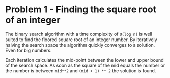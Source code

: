 # Problem 1 - Finding the square root of an integer

The binary search algorithm with a time complexity of `O(log n)` is well suited
to find the floored square root of an integer number. By iteratively halving
the search space the algorithm quickly converges to a solution. Even for big
numbers.

Each iteration calculates the mid-point between the lower and upper bound of
the search space. As soon as the square of the mid equals the number or the
number is between `mid**2` and `(mid + 1) ** 2` the solution is found.

